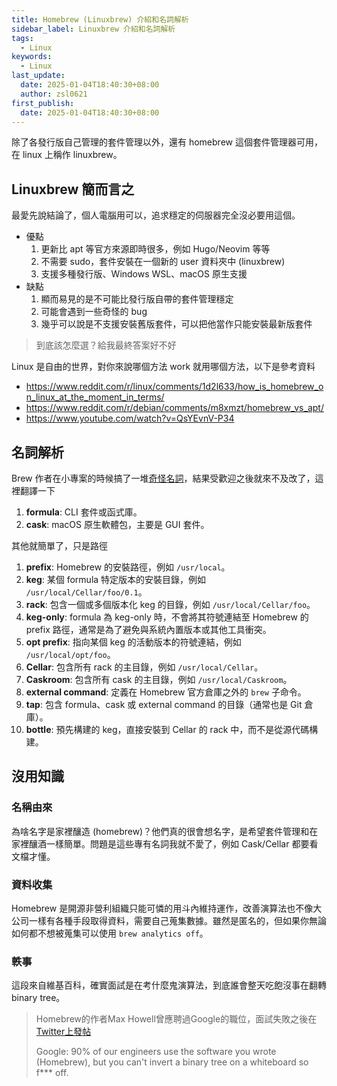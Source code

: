 ```yaml
---
title: Homebrew (Linuxbrew) 介紹和名詞解析
sidebar_label: Linuxbrew 介紹和名詞解析
tags:
  - Linux
keywords:
  - Linux
last_update:
  date: 2025-01-04T18:40:30+08:00
  author: zsl0621
first_publish:
  date: 2025-01-04T18:40:30+08:00
---
```


除了各發行版自己管理的套件管理以外，還有 homebrew 這個套件管理器可用，在 linux 上稱作 linuxbrew。

## Linuxbrew 簡而言之

最愛先說結論了，個人電腦用可以，追求穩定的伺服器完全沒必要用這個。

- 優點
  1. 更新比 apt 等官方來源即時很多，例如 Hugo/Neovim 等等
  2. 不需要 sudo，套件安裝在一個新的 user 資料夾中 (linuxbrew)
  3. 支援多種發行版、Windows WSL、macOS 原生支援
- 缺點
  1. 顯而易見的是不可能比發行版自帶的套件管理穩定
  2. 可能會遇到一些奇怪的 bug
  3. 幾乎可以說是不支援安裝舊版套件，可以把他當作只能安裝最新版套件

> 到底該怎麼選？給我最終答案好不好

Linux 是自由的世界，對你來說哪個方法 work 就用哪個方法，以下是參考資料

- https://www.reddit.com/r/linux/comments/1d2l633/how_is_homebrew_on_linux_at_the_moment_in_terms/
- https://www.reddit.com/r/debian/comments/m8xmzt/homebrew_vs_apt/
- https://www.youtube.com/watch?v=QsYEvnV-P34

## 名詞解析

Brew 作者在小專案的時候搞了一堆[奇怪名詞](https://docs.brew.sh/Manpage)，結果受歡迎之後就來不及改了，這裡翻譯一下

1. **formula**: CLI 套件或函式庫。
2. **cask**: macOS 原生軟體包，主要是 GUI 套件。

其他就簡單了，只是路徑

1. **prefix**: Homebrew 的安裝路徑，例如 `/usr/local`。
2. **keg**: 某個 formula 特定版本的安裝目錄，例如 `/usr/local/Cellar/foo/0.1`。
3. **rack**: 包含一個或多個版本化 keg 的目錄，例如 `/usr/local/Cellar/foo`。
4. **keg-only**: formula 為 keg-only 時，不會將其符號連結至 Homebrew 的 prefix 路徑，通常是為了避免與系統內置版本或其他工具衝突。
5. **opt prefix**: 指向某個 keg 的活動版本的符號連結，例如 `/usr/local/opt/foo`。
6. **Cellar**: 包含所有 rack 的主目錄，例如 `/usr/local/Cellar`。
7. **Caskroom**: 包含所有 cask 的主目錄，例如 `/usr/local/Caskroom`。
8. **external command**: 定義在 Homebrew 官方倉庫之外的 `brew` 子命令。
9. **tap**: 包含 formula、cask 或 external command 的目錄（通常也是 Git 倉庫）。
10. **bottle**: 預先構建的 keg，直接安裝到 Cellar 的 rack 中，而不是從源代碼構建。

## 沒用知識

### 名稱由來

為啥名字是家裡釀造 (homebrew)？他們真的很會想名字，是希望套件管理和在家裡釀酒一樣簡單。問題是這些專有名詞我就不愛了，例如 Cask/Cellar 都要看文檔才懂。

### 資料收集

Homebrew 是開源非營利組織只能可憐的用斗內維持運作，改善演算法也不像大公司一樣有各種手段取得資料，需要自己蒐集數據。雖然是匿名的，但如果你無論如何都不想被蒐集可以使用 `brew analytics off`。

### 軼事

這段來自維基百科，確實面試是在考什麼鬼演算法，到底誰會整天吃飽沒事在翻轉 binary tree。

> Homebrew的作者Max Howell曾應聘過Google的職位，面試失敗之後在 [Twitter上發帖](https://x.com/mxcl/status/608682016205344768)
>
> Google: 90% of our engineers use the software you wrote (Homebrew), but you can't invert a binary tree on a whiteboard so f*** off.
